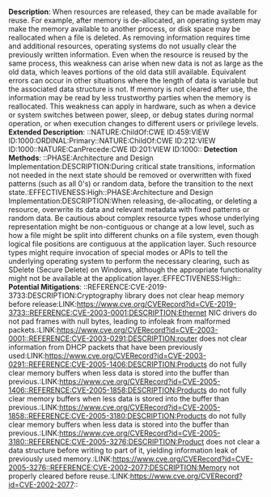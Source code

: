 **Description**: When resources are released, they can be made available for reuse. For example, after memory is de-allocated, an operating system may make the memory available to another process, or disk space may be reallocated when a file is deleted. As removing information requires time and additional resources, operating systems do not usually clear the previously written information. Even when the resource is reused by the same process, this weakness can arise when new data is not as large as the old data, which leaves portions of the old data still available. Equivalent errors can occur in other situations where the length of data is variable but the associated data structure is not. If memory is not cleared after use, the information may be read by less trustworthy parties when the memory is reallocated. This weakness can apply in hardware, such as when a device or system switches between power, sleep, or debug states during normal operation, or when execution changes to different users or privilege levels.
**Extended Description**: ::NATURE:ChildOf:CWE ID:459:VIEW ID:1000:ORDINAL:Primary::NATURE:ChildOf:CWE ID:212:VIEW ID:1000::NATURE:CanPrecede:CWE ID:201:VIEW ID:1000::
**Detection Methods**: ::PHASE:Architecture and Design Implementation:DESCRIPTION:During critical state transitions, information not needed in the next state should be removed or overwritten with fixed patterns (such as all 0's) or random data, before the transition to the next state.:EFFECTIVENESS:High::PHASE:Architecture and Design Implementation:DESCRIPTION:When releasing, de-allocating, or deleting a resource, overwrite its data and relevant metadata with fixed patterns or random data. Be cautious about complex resource types whose underlying representation might be non-contiguous or change at a low level, such as how a file might be split into different chunks on a file system, even though logical file positions are contiguous at the application layer. Such resource types might require invocation of special modes or APIs to tell the underlying operating system to perform the necessary clearing, such as SDelete (Secure Delete) on Windows, although the appropriate functionality might not be available at the application layer.:EFFECTIVENESS:High::
**Potential Mitigations**: ::REFERENCE:CVE-2019-3733:DESCRIPTION:Cryptography library does not clear heap memory before release:LINK:https://www.cve.org/CVERecord?id=CVE-2019-3733::REFERENCE:CVE-2003-0001:DESCRIPTION:Ethernet NIC drivers do not pad frames with null bytes, leading to infoleak from malformed packets.:LINK:https://www.cve.org/CVERecord?id=CVE-2003-0001::REFERENCE:CVE-2003-0291:DESCRIPTION:router does not clear information from DHCP packets that have been previously used:LINK:https://www.cve.org/CVERecord?id=CVE-2003-0291::REFERENCE:CVE-2005-1406:DESCRIPTION:Products do not fully clear memory buffers when less data is stored into the buffer than previous.:LINK:https://www.cve.org/CVERecord?id=CVE-2005-1406::REFERENCE:CVE-2005-1858:DESCRIPTION:Products do not fully clear memory buffers when less data is stored into the buffer than previous.:LINK:https://www.cve.org/CVERecord?id=CVE-2005-1858::REFERENCE:CVE-2005-3180:DESCRIPTION:Products do not fully clear memory buffers when less data is stored into the buffer than previous.:LINK:https://www.cve.org/CVERecord?id=CVE-2005-3180::REFERENCE:CVE-2005-3276:DESCRIPTION:Product does not clear a data structure before writing to part of it, yielding information leak of previously used memory.:LINK:https://www.cve.org/CVERecord?id=CVE-2005-3276::REFERENCE:CVE-2002-2077:DESCRIPTION:Memory not properly cleared before reuse.:LINK:https://www.cve.org/CVERecord?id=CVE-2002-2077::
